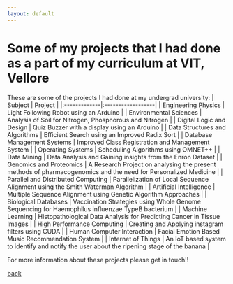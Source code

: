 ```yaml
---
layout: default
---
```


# Some of my projects that I had done as a part of my curriculum at VIT, Vellore
These are some of the projects I had done at my undergrad university:
| Subject        | Project          |
|:-------------|:------------------|
| Engineering Physics           | Light Following Robot using an Arduino | 
| Environmental Sciences | Analysis of Soil for Nitrogen, Phosphorous and Nitrogen   | 
| Digital Logic and Design          | Quiz Buzzer with a display using an Arduino      | 
| Data Structures and Algorithms           | Efficient Search using an Improved Radix Sort  |
| Database Management Systems           | Improved Class Registration and Management System  |
| Operating Systems           | Scheduling Algorithms using OMNET++  |
| Data Mining           | Data Analysis and Gaining insights from the Enron Dataset  |
| Genomics and Proteomics           | A Research Project on analysing the present methods of pharmacogenomics and the need for Personalized Medicine  |
| Parallel and Distributed Computing           | Parallelization of Local Sequence Alignment using the Smith Waterman Algorithm  |
| Artificial Intelligence           | Multiple Sequence Alignment using Genetic Algorithm Approaches  |
| Biological Databases           | Vaccination Strategies using Whole Genome Sequencing for Haemophilus influenzae TypeB bacterium  |
| Machine Learning           | Histopathological Data Analysis for Predicting Cancer in Tissue Images  |
| High Performance Computing           | Creating and Applying instagram filters using CUDA  |
| Human Computer Interaction           | Facial Emotion Based Music Recommendation System  |
| Internet of Things           | An IoT based system to identify and notify the user about the ripening stage of the banana  |

For more information about these projects please get in touch!!

[back](./)
